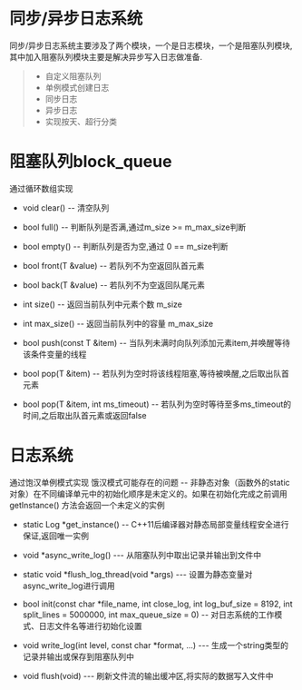 同步/异步日志系统
===============
同步/异步日志系统主要涉及了两个模块，一个是日志模块，一个是阻塞队列模块,其中加入阻塞队列模块主要是解决异步写入日志做准备.
> * 自定义阻塞队列
> * 单例模式创建日志
> * 同步日志
> * 异步日志
> * 实现按天、超行分类

阻塞队列block_queue
======================
通过循环数组实现
- void clear() -- 清空队列

- bool full() -- 判断队列是否满,通过m_size >= m_max_size判断

- bool empty() -- 判断队列是否为空,通过 0 == m_size判断

- bool front(T &value) -- 若队列不为空返回队首元素

- bool back(T &value) -- 若队列不为空返回队尾元素

- int size() -- 返回当前队列中元素个数 m_size

- int max_size() -- 返回当前队列中的容量 m_max_size
 
- bool push(const T &item) -- 当队列未满时向队列添加元素item,并唤醒等待该条件变量的线程

- bool pop(T &item) -- 若队列为空时将该线程阻塞,等待被唤醒,之后取出队首元素

- bool pop(T &item, int ms_timeout) -- 若队列为空时等待至多ms_timeout的时间,之后取出队首元素或返回false

日志系统
=======
通过饱汉单例模式实现
饿汉模式可能存在的问题 -- 非静态对象（函数外的static对象）在不同编译单元中的初始化顺序是未定义的。如果在初始化完成之前调用 getInstance() 方法会返回一个未定义的实例

- static Log *get_instance() -- C++11后编译器对静态局部变量线程安全进行保证,返回唯一实例

- void *async_write_log() --- 从阻塞队列中取出记录并输出到文件中

- static void *flush_log_thread(void *args) --- 设置为静态变量对async_write_log进行调用

- bool init(const char *file_name, int close_log, int log_buf_size = 8192, int split_lines = 5000000, int max_queue_size = 0) -- 对日志系统的工作模式、日志文件名等进行初始化设置

- void write_log(int level, const char *format, ...) --- 生成一个string类型的记录并输出或保存到阻塞队列中

- void flush(void) --- 刷新文件流的输出缓冲区,将实际的数据写入文件中

